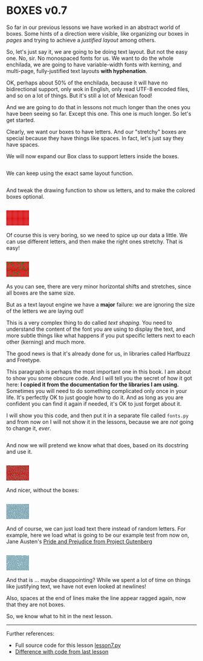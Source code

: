 # BOXES v0.7

So far in our previous lessons we have worked in an abstract world of boxes.
Some hints of a direction were visible, like organizing our boxes in *pages*
and trying to achieve a *justified layout* among others.

So, let's just say it, we are going to be doing text layout. But not the easy
one. No, sir. No monospaced fonts for us. We want to do the whole enchilada,
we are going to have variable-width fonts with kerning, and multi-page,
fully-justified text layouts **with hyphenation**.

OK, perhaps about 50% of the enchilada, because it will have no bidirectional
support, only wok in English, only read UTF-8 encoded files, and so on a lot
of things. But it's still a lot of Mexican food!

And we are going to do that in lessons not much longer than the ones you have
been seeing so far. Except this one. This one is much longer. So let's get
started.

Clearly, we want our boxes to have letters. And our "stretchy" boxes are
special because they have things like spaces. In fact, let's just say they
have spaces.

We will now expand our Box class to support letters inside the boxes.

```python-include:code/lesson7.py:1:23
```

We can keep using the exact same layout function.

```python-include:code/lesson7.py:24:87
```

And tweak the drawing function to show us letters, and to make the colored
boxes optional.

```python-include:code/lesson7.py:90:130
```

![lesson7.svg](lesson7.svg)

Of course this is very boring, so we need to spice up our data a little. We
can use different letters, and then make the right ones stretchy. That is
easy!

```python-include:code/lesson7.py:133:142
```

![lesson7_different_letters.svg](lesson7_different_letters.svg)

As you can see, there are very minor horizontal shifts and stretches, since
all boxes are the same size.

But as a text layout engine we have a **major** failure: we are ignoring the
size of the letters we are laying out!

This is a very complex thing to do called *text shaping*. You need to
understand the content of the font you are using to display the text, and more
subtle things like what happens if you put specific letters next to each other
(kerning) and much more.

The good news is that it's already done for us, in libraries called Harfbuzz
and Freetype.

This paragraph is perhaps the most important one in this book. I am about to
show you some obscure code. And I will tell you the secret of how it got here:
**I copied it from the documentation for the libraries I am using.** Sometimes
you will need to do something complicated only once in your life. It's
perfectly OK to just google how to do it. And as long as you are confident you
can find it again if needed, it's OK to just forget about it.

I will show you this code, and then put it in a separate file called
`fonts.py` and from now on I will not show it in the lessons, because we are
*not* going to change it, *ever*.

```python-include:code/fonts.py
```

And now we will pretend we know what that does, based on its docstring and use
it.

```python-include:code/lesson7.py:145:151
```

![lesson7_adjusted_letters.svg](lesson7_adjusted_letters.svg)

And nicer, without the boxes:

```python-include:code/lesson7.py:154:161
```

![lesson7_adjusted_letters_no_boxes.svg](lesson7_adjusted_letters_no_boxes.svg)

And of course, we can just load text there instead of random letters. For
example, here we load what is going to be our example test from now on, Jane
Austen's [Pride and Prejudice from Project Gutenberg](http://www.gutenberg.org/ebooks/1342)

```python-include:code/lesson7.py:164:175
```

![lesson7_pride_and_prejudice.svg](lesson7_pride_and_prejudice.svg)

And that is ... maybe disappointing? While we spent a lot of time on things
like justifying text, we have not even looked at newlines!

Also, spaces at the end of lines make the line appear ragged again, now that
they are not boxes.

So, we know what to hit in the next lesson.

----------

Further references:

* Full source code for this lesson [lesson7.py](lesson7.py.run.html)
* [Difference with code from last lesson](code/diffs/lesson6_lesson7.html)
